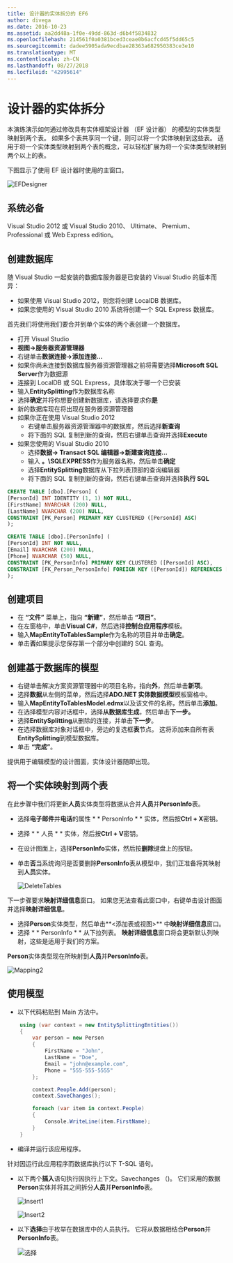```yaml
---
title: 设计器的实体拆分的 EF6
author: divega
ms.date: 2016-10-23
ms.assetid: aa2dd48a-1f0e-49dd-863d-d6b4f5834832
ms.openlocfilehash: 214561f0a0381bced3ceae0b6acfcd45f5dd65c5
ms.sourcegitcommit: dadee5905ada9ecdbae28363a682950383ce3e10
ms.translationtype: MT
ms.contentlocale: zh-CN
ms.lasthandoff: 08/27/2018
ms.locfileid: "42995614"
---
```

# <a name="designer-entity-splitting"></a>设计器的实体拆分
本演练演示如何通过修改具有实体框架设计器 （EF 设计器） 的模型的实体类型映射到两个表。 如果多个表共享同一个键，则可以将一个实体映射到这些表。 适用于将一个实体类型映射到两个表的概念，可以轻松扩展为将一个实体类型映射到两个以上的表。

下图显示了使用 EF 设计器时使用的主窗口。

![EFDesigner](~/ef6/media/efdesigner.png)

## <a name="prerequisites"></a>系统必备

Visual Studio 2012 或 Visual Studio 2010、 Ultimate、 Premium、 Professional 或 Web Express edition。

## <a name="create-the-database"></a>创建数据库

随 Visual Studio 一起安装的数据库服务器是已安装的 Visual Studio 的版本而异：

-   如果使用 Visual Studio 2012，则您将创建 LocalDB 数据库。
-   如果您使用的 Visual Studio 2010 系统将创建一个 SQL Express 数据库。

首先我们将使用我们要合并到单个实体的两个表创建一个数据库。

-   打开 Visual Studio
-   **视图-&gt;服务器资源管理器**
-   右键单击**数据连接-&gt;添加连接...**
-   如果你尚未连接到数据库服务器资源管理器之前将需要选择**Microsoft SQL Server**作为数据源
-   连接到 LocalDB 或 SQL Express，具体取决于哪一个已安装
-   输入**EntitySplitting**作为数据库名称
-   选择**确定**并将你想要创建新数据库，请选择要求你**是**
-   新的数据库现在将出现在服务器资源管理器
-   如果你正在使用 Visual Studio 2012
    -   右键单击服务器资源管理器中的数据库，然后选择**新查询**
    -   将下面的 SQL 复制到新的查询，然后右键单击查询并选择**Execute**
-   如果您使用的 Visual Studio 2010
    -   选择**数据-&gt; Transact SQL 编辑器-&gt;新建查询连接...**
    -   输入 **。\\SQLEXPRESS**作为服务器名称，然后单击**确定**
    -   选择**EntitySplitting**数据库从下拉列表顶部的查询编辑器
    -   将下面的 SQL 复制到新的查询，然后右键单击查询并选择**执行 SQL**

``` SQL
CREATE TABLE [dbo].[Person] (
[PersonId] INT IDENTITY (1, 1) NOT NULL,
[FirstName] NVARCHAR (200) NULL,
[LastName] NVARCHAR (200) NULL,
CONSTRAINT [PK_Person] PRIMARY KEY CLUSTERED ([PersonId] ASC)
);

CREATE TABLE [dbo].[PersonInfo] (
[PersonId] INT NOT NULL,
[Email] NVARCHAR (200) NULL,
[Phone] NVARCHAR (50) NULL,
CONSTRAINT [PK_PersonInfo] PRIMARY KEY CLUSTERED ([PersonId] ASC),
CONSTRAINT [FK_Person_PersonInfo] FOREIGN KEY ([PersonId]) REFERENCES [dbo].[Person] ([PersonId]) ON DELETE CASCADE
);
```

## <a name="create-the-project"></a>创建项目

-   在 **“文件”** 菜单上，指向 **“新建”**，然后单击 **“项目”**。
-   在左窗格中，单击**Visual C\#**，然后选择**控制台应用程序**模板。
-   输入**MapEntityToTablesSample**作为名称的项目并单击**确定**。
-   单击**否**如果提示您保存第一个部分中创建的 SQL 查询。

## <a name="create-a-model-based-on-the-database"></a>创建基于数据库的模型

-   右键单击解决方案资源管理器中的项目名称，指向**外**，然后单击**新项**。
-   选择**数据**从左侧的菜单，然后选择**ADO.NET 实体数据模型**模板窗格中。
-   输入**MapEntityToTablesModel.edmx**以及该文件的名称，然后单击**添加**。
-   在选择模型内容对话框中，选择**从数据库生成**，然后单击**下一步。**
-   选择**EntitySplitting**从删除的连接，并单击**下一步**。
-   在选择数据库对象对话框中，旁边的复选框**表**节点。
    这将添加来自所有表**EntitySplitting**到模型数据库。
-   单击 **“完成”**。

提供用于编辑模型的设计图面，实体设计器随即出现。

## <a name="map-an-entity-to-two-tables"></a>将一个实体映射到两个表

在此步骤中我们将更新**人员**实体类型将数据从合并**人员**并**PersonInfo**表。

-   选择**电子邮件**并**电话**的属性 * * PersonInfo * * 实体，然后按**Ctrl + X**密钥。
-   选择 * * 人员 * * 实体，然后按**Ctrl + V**密钥。
-   在设计图面上，选择**PersonInfo**实体，然后按**删除**键盘上的按钮。
-   单击**否**当系统询问是否要删除**PersonInfo**表从模型中，我们正准备将其映射到**人员**实体。

    ![DeleteTables](~/ef6/media/deletetables.png)

下一步骤要求**映射详细信息**窗口。 如果您无法查看此窗口中，右键单击设计图面并选择**映射详细信息**。

-   选择**Person**实体类型，然后单击**&lt;添加表或视图&gt;** 中**映射详细信息**窗口。
-   选择 * * PersonInfo * * 从下拉列表。
    **映射详细信息**窗口将会更新默认列映射，这些是适用于我们的方案。

**Person**实体类型现在所映射到**人员**并**PersonInfo**表。

![Mapping2](~/ef6/media/mapping2.png)

## <a name="use-the-model"></a>使用模型

-   以下代码粘贴到 Main 方法中。

``` csharp
    using (var context = new EntitySplittingEntities())
    {
        var person = new Person
        {
            FirstName = "John",
            LastName = "Doe",
            Email = "john@example.com",
            Phone = "555-555-5555"
        };

        context.People.Add(person);
        context.SaveChanges();

        foreach (var item in context.People)
        {
            Console.WriteLine(item.FirstName);
        }
    }
```

-   编译并运行该应用程序。

针对因运行此应用程序而数据库执行以下 T-SQL 语句。 

-   以下两个**插入**语句执行因执行上下文。Savechanges （)。 它们采用的数据**Person**实体并将其之间拆分**人员**并**PersonInfo**表。

    ![Insert1](~/ef6/media/insert1.png)

    ![Insert2](~/ef6/media/insert2.png)
-   以下**选择**由于枚举在数据库中的人员执行。 它将从数据相结合**Person**并**PersonInfo**表。

    ![选择](~/ef6/media/select.png)
